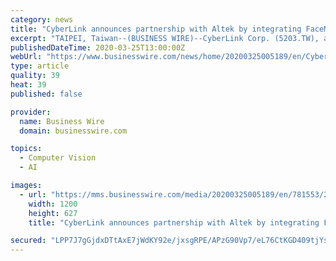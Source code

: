 ```yaml
---
category: news
title: "CyberLink announces partnership with Altek by integrating FaceMe® facial recognition to Altek AI BOX"
excerpt: "TAIPEI, Taiwan--(BUSINESS WIRE)--CyberLink Corp. (5203.TW), a pioneer in AI and facial recognition technologies, announced a strategic partnership with Altek Corporation (3059.TW), enabling FaceMe® AI facial recognition on Altek’s AI BOX. By integrating FaceMe® with Altek’s Qualcomm® QCS603-based AI BOX, it can be used as an edge ..."
publishedDateTime: 2020-03-25T13:00:00Z
webUrl: "https://www.businesswire.com/news/home/20200325005189/en/CyberLink-announces-partnership-Altek-integrating-FaceMe®-facial"
type: article
quality: 39
heat: 39
published: false

provider:
  name: Business Wire
  domain: businesswire.com

topics:
  - Computer Vision
  - AI

images:
  - url: "https://mms.businesswire.com/media/20200325005189/en/781553/23/FaceMe-Altek-AIBOX-EN.jpg"
    width: 1200
    height: 627
    title: "CyberLink announces partnership with Altek by integrating FaceMe® facial recognition to Altek AI BOX"

secured: "LPP7J7gGjdxDTtAxE7jWdKY92e/jxsgRPE/APzG90Vp7/eL76CtKGD409tjYs7ku7w01P9It6hM/eBpKPMNKjYbrrRvA5p9w6asTrkVokoxshz8OhzDuPJAq5RzZIGbDYAqZOMoptSgsZ3iEPhWNb6ZSPVR4QDEw+ONPxlmsngX84wkLc4p2jG76fGEkHOSC34+MYw/fUWVR9QCbrQ1rDtipkIwAuPQMiwy/zvUma/RCywVw+3/TAujl0kR3JC7W9Zyi+84ugNaY9PVH4vAmBgc+zIvt55EmC/4GXuYKZP6+0tvBTz70Hr8GfcVmlwDOveR5XdSaKpCpiO3p2pvu61/IFoJSiDKo8HDlD45ZyoeHoA3WZQe/MIqoEfx/SdBJCCBPPoGG+BNwyVaCVZlIA1gbfoMx9CHLnTGEpD8YijoCFslNyN49aK7G4O5OsvRQSo3oSJLxW1WUOd/L2NFdc3+GtJSD9fUuHlfQqy4IlzM=;bGOLDYv9gImrRj/MaSrKtA=="
---
```



